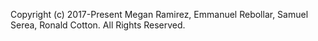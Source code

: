 Copyright (c) 2017-Present Megan Ramirez, Emmanuel Rebollar, Samuel Serea, Ronald Cotton.
All Rights Reserved.